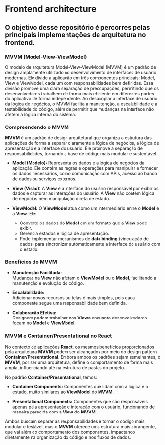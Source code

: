 # Frontend architecture

## O objetivo desse repositório é percorres pelas principais implementações de arquitetura no frontend.

### MVVM (Model-View-ViewModel)

O modelo de arquitetura Model-View-ViewModel (MVVM) é um padrão de design amplamente utilizado no desenvolvimento de interfaces de usuário modernas. Ele divide a aplicação em três componentes principais: Model, View e ViewModel, cada um com responsabilidades bem definidas. Essa divisão promove uma clara separação de preocupações, permitindo que os desenvolvedores trabalhem de forma mais eficiente em diferentes partes do aplicativo de forma independente. Ao desacoplar a interface de usuário da lógica de negócios, o MVVM facilita a manutenção, a escalabilidade e a testabilidade do código, além de permitir que mudanças na interface não afetem a lógica interna do sistema.

### Compreendendo o MVVM

**MVVM** é um padrão de design arquitetural que organiza a estrutura das aplicações de forma a separar claramente a lógica de negócios, a lógica de apresentação e a interface do usuário. Ele promove a separação de responsabilidades, tornando a base de código mais modular e sustentável.

- **Model (Modelo):** Representa os dados e a lógica de negócios da aplicação. Ele contém as regras e operações para manipular e fornecer os dados necessários, como comunicação com APIs, acesso ao banco de dados ou serviços externos.

- **View (Visão):** A **View** é a interface do usuário responsável por exibir os dados e capturar as interações do usuário. A **View** não contém lógica de negócios nem manipulação direta de estado.

- **ViewModel:** O **ViewModel** atua como um intermediário entre o **Model** e a **View**. Ele:
  - Converte os dados do **Model** em um formato que a **View** pode exibir.
  - Gerencia estados e lógica de apresentação.
  - Pode implementar mecanismos de **data binding** (vinculação de dados) para sincronizar automaticamente a interface do usuário com o estado.

### Benefícios do MVVM

- **Manutenção Facilitada:**  
  Mudanças na **View** não afetam o **ViewModel** ou o **Model**, facilitando a manutenção e evolução do código.

- **Escalabilidade:**  
  Adicionar novos recursos ou telas é mais simples, pois cada componente segue uma responsabilidade bem definida.

- **Colaboração Efetiva:**  
  Designers podem trabalhar nas **Views** enquanto desenvolvedores focam no **Model** e **ViewModel**.

### MVVM e Container/Presentational no React

No contexto de aplicações **React**, os mesmos benefícios proporcionados pela arquitetura **MVVM** podem ser alcançados por meio do design pattern **Container/Presentational**. Embora ambos os padrões sejam semelhantes, o **MVVM**, por ser uma arquitetura, define o comportamento de forma mais ampla, influenciando até na estrutura de pastas do projeto.

No padrão **Container/Presentational**, temos:

- **Container Components:** Componentes que lidam com a lógica e o estado, muito similares ao **ViewModel** do **MVVM**.
  
- **Presentational Components:** Componentes que são responsáveis apenas pela apresentação e interação com o usuário, funcionando de maneira parecida com a **View** do **MVVM**.

Ambos buscam separar as responsabilidades e tornar o código mais modular e testável, mas o **MVVM** oferece uma estrutura mais abrangente, que vai além do comportamento dos componentes, impactando diretamente na organização do código e nos fluxos de dados.


